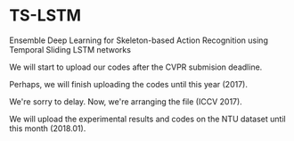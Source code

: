 # TS-LSTM
Ensemble Deep Learning for Skeleton-based Action Recognition using Temporal Sliding LSTM networks

We will start to upload our codes after the CVPR submision deadline.

Perhaps, we will finish uploading the codes until this year (2017).

We're sorry to delay. Now, we're arranging the file (ICCV 2017).

We will upload the experimental results and codes on the NTU dataset until this month (2018.01).
